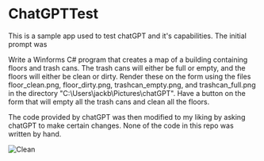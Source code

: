 # ChatGPTTest
This is a sample app used to test chatGPT and it's capabilities. The initial prompt was

Write a Winforms C# program that creates a map of a building containing floors and trash cans. The trash cans will either be full or empty, and the floors will either be clean or dirty. Render these on the form using the files floor_clean.png, floor_dirty.png, trashcan_empty.png, and trashcan_full.png in the directory "C:\Users\jackb\Pictures\chatGPT". Have a button on the form that will empty all the trash cans and clean all the floors.

The code provided by chatGPT was then modified to my liking by asking chatGPT to make certain changes. None of the code in this repo was written by hand.


![Clean](https://user-images.githubusercontent.com/73852487/207183943-99e4b904-410a-48d4-ad3a-853a5e84a40b.gif)
